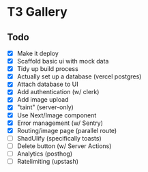 # T3 Gallery

## Todo

- [x] Make it deploy
- [x] Scaffold basic ui with mock data
- [x] Tidy up build process
- [x] Actually set up a database (vercel postgres)
- [x] Attach database to UI
- [x] Add authentication (w/ clerk)
- [x] Add image upload
- [x] "taint" (server-only)
- [x] Use Next/Image component
- [x] Error management (w/ Sentry)
- [x] Routing/image page (parallel route)
- [ ] ShadUIify (specifically toasts)
- [ ] Delete button (w/ Server Actions)
- [ ] Analytics (posthog)
- [ ] Ratelimiting (upstash)
